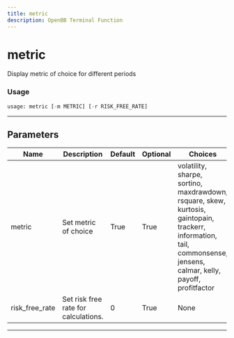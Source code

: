 ```yaml
---
title: metric
description: OpenBB Terminal Function
---
```


# metric

Display metric of choice for different periods

### Usage

```python
usage: metric [-m METRIC] [-r RISK_FREE_RATE]
```

---

## Parameters

| Name | Description | Default | Optional | Choices |
| ---- | ----------- | ------- | -------- | ------- |
| metric | Set metric of choice | True | True | volatility, sharpe, sortino, maxdrawdown, rsquare, skew, kurtosis, gaintopain, trackerr, information, tail, commonsense, jensens, calmar, kelly, payoff, profitfactor |
| risk_free_rate | Set risk free rate for calculations. | 0 | True | None |

---
